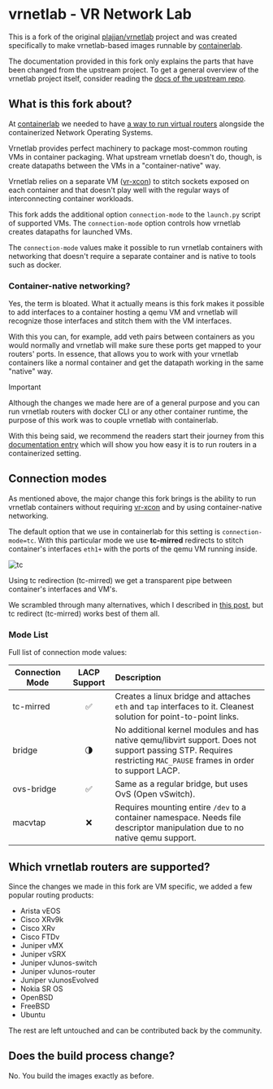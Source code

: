 # vrnetlab - VR Network Lab

This is a fork of the original [plajjan/vrnetlab](https://github.com/plajjan/vrnetlab) project and was created specifically to make vrnetlab-based images runnable by [containerlab](https://containerlab.srlinux.dev).

The documentation provided in this fork only explains the parts that have been changed from the upstream project. To get a general overview of the vrnetlab project itself, consider reading the [docs of the upstream repo](https://github.com/vrnetlab/vrnetlab/blob/master/README.md).

## What is this fork about?
At [containerlab](https://containerlab.srlinux.dev) we needed to have [a way to run virtual routers](https://containerlab.srlinux.dev/manual/vrnetlab/) alongside the containerized Network Operating Systems.

Vrnetlab provides perfect machinery to package most-common routing VMs in container packaging. What upstream vrnetlab doesn't do, though, is create datapaths between the VMs in a "container-native" way.

Vrnetlab relies on a separate VM ([vr-xcon](https://github.com/vrnetlab/vrnetlab/tree/master/vr-xcon)) to stitch sockets exposed on each container and that doesn't play well with the regular ways of interconnecting container workloads.

This fork adds the additional option `connection-mode` to the `launch.py` script of supported VMs. The `connection-mode` option controls how vrnetlab creates datapaths for launched VMs.

The `connection-mode` values make it possible to run vrnetlab containers with networking that doesn't require a separate container and is native to tools such as docker.

### Container-native networking?
Yes, the term is bloated. What it actually means is this fork makes it possible to add interfaces to a container hosting a qemu VM and vrnetlab will recognize those interfaces and stitch them with the VM interfaces.

With this you can, for example, add veth pairs between containers as you would normally and vrnetlab will make sure these ports get mapped to your routers' ports. In essence, that allows you to work with your vrnetlab containers like a normal container and get the datapath working in the same "native" way.

> [!IMPORTANT]
> Although the changes we made here are of a general purpose and you can run
> vrnetlab routers with docker CLI or any other container runtime, the purpose
> of this work was to couple vrnetlab with containerlab.
>
> With this being said, we recommend the readers start their journey from
> this [documentation entry](https://containerlab.dev/manual/vrnetlab/)
> which will show you how easy it is to run routers in a containerized setting.

## Connection modes
As mentioned above, the major change this fork brings is the ability to run vrnetlab containers without requiring [vr-xcon](https://github.com/vrnetlab/vrnetlab/tree/master/vr-xcon) and by using container-native networking.

The default option that we use in containerlab for this setting is `connection-mode=tc`. With this particular mode we use **tc-mirred** redirects to stitch container's interfaces `eth1+` with the ports of the qemu VM running inside.

![tc](https://gitlab.com/rdodin/pics/-/wikis/uploads/4d31c06e6258e70edc887b17e0e758e0/image.png)

Using tc redirection (tc-mirred) we get a transparent pipe between container's interfaces and VM's.

We scrambled through many alternatives, which I described in
[this post](https://netdevops.me/2021/transparently-redirecting-packetsframes-between-interfaces/),
but tc redirect (tc-mirred) works best of them all.

### Mode List

Full list of connection mode values:

| Connection Mode | LACP Support        | Description |
| --------------- | :-----------------: | :---------- |
| tc-mirred       | :white_check_mark:  | Creates a linux bridge and attaches `eth` and `tap` interfaces to it. Cleanest solution for point-to-point links.
| bridge          | :last_quarter_moon: | No additional kernel modules and has native qemu/libvirt support. Does not support passing STP. Requires restricting `MAC_PAUSE` frames in order to support LACP.
| ovs-bridge      | :white_check_mark:  | Same as a regular bridge, but uses OvS (Open vSwitch).
| macvtap         | :x:                 | Requires mounting entire `/dev` to a container namespace. Needs file descriptor manipulation due to no native qemu support.

## Which vrnetlab routers are supported?
Since the changes we made in this fork are VM specific, we added a few popular routing products:

* Arista vEOS
* Cisco XRv9k
* Cisco XRv
* Cisco FTDv
* Juniper vMX
* Juniper vSRX
* Juniper vJunos-switch
* Juniper vJunos-router
* Juniper vJunosEvolved
* Nokia SR OS
* OpenBSD
* FreeBSD
* Ubuntu

The rest are left untouched and can be contributed back by the community.

## Does the build process change?
No. You build the images exactly as before.
